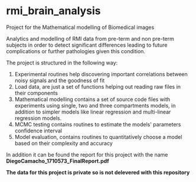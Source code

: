 # rmi_brain_analysis
Project for the Mathematical modelling of Biomedical images

Analytics and modelling of RMI data from pre-term and non pre-term subjects in order to detect significant differences
leading to future complications or further pathologies given this condition.

The project is structured in the following way:

1. Experimental routines help discovering important correlations between noisy signals and the goodness of fit
2. Load data, are just a set of functions helping out reading raw files in their components
3. Mathematical modelling contains a set of source code files with experiments using single, two and three compartments
   models, in addition to simpler models like linear regression and multi-linear regression models.
4. MCMC testing contains routines to estimate the models' parameters confidence interval
5. Model evaluation, contains routines to quantitatively choose a model based on their complexity and accuracy

In addition it can be found the report for this project with the name **DiegoCamacho_1710573_FinalReport.pdf**

__The data for this project is private so is not delevered with this repository__

